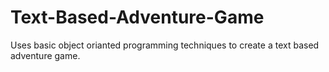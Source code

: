 # Text-Based-Adventure-Game
Uses basic object orianted programming techniques to create a text based adventure game. 